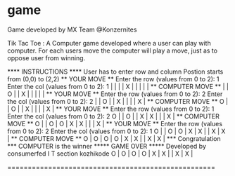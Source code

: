 # game
Game developed by MX Team @Konzernites

Tik Tac Toe : 
A Computer game developed where a user can play with computer. For each users move the computer will play a move, just as to oppose user from winning.



 **** INSTRUCTIONS ****
 User has to enter row and column
 Postion starts from (0,0) to (2,2)
** YOUR MOVE **
 Enter the row (values from 0 to 2):
1
 Enter the col (values from 0 to 2):
1
  |   |   |
  | X |   |
  |   |   |
** COMPUTER MOVE **
  |   | O |
  | X |   |
  |   |   |
** YOUR MOVE **
 Enter the row (values from 0 to 2):
2
 Enter the col (values from 0 to 2):
2
  |   | O |
  | X |   |
  |   | X |
** COMPUTER MOVE **
O |   | O |
  | X |   |
  |   | X |
** YOUR MOVE **
 Enter the row (values from 0 to 2):
1
 Enter the col (values from 0 to 2):
2
O |   | O |
  | X | X |
  |   | X |
** COMPUTER MOVE **
O |   | O |
O | X | X |
  |   | X |
** YOUR MOVE **
 Enter the row (values from 0 to 2):
2
 Enter the col (values from 0 to 2):
1
O |   | O |
O | X | X |
  | X | X |
** COMPUTER MOVE **
O | O | O |
O | X | X |
  | X | X |
*** Congratulation ***
COMPUTER is the winner
 ***** GAME OVER *****
 Developed by consumerfed I T section kozhikode
O | O | O |
O | X | X |
  | X | X |

===================================================
